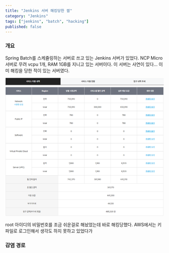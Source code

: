 ```yaml
---
title: "Jenkins 서버 해킹당한 썰"
category: "Jenkins"
tags: ["jenkins", "batch", "hacking"]
published: false
---
```


### 개요

 Spring Batch를 스케쥴링하는 서버로 쓰고 있는 Jenkins 서버가 있었다. NCP Micro 서버로 무려 vcpu 1개, RAM 1GB를 지니고 있는 서버이다. 이 서버는 사연이 있다... 이미 해킹을 당한 적이 있는 서버였다.

 ![img1](/assets/img/2025-02-24-jenkins-hacking/img1.png)

 root 아이디의 비밀번호를 조금 쉬운걸로 해놨었는데 바로 해킹당했다. AWS에서는 키 파일로 로그인해서 생각도 하지 못하고 있었다가

### 감염 경로

